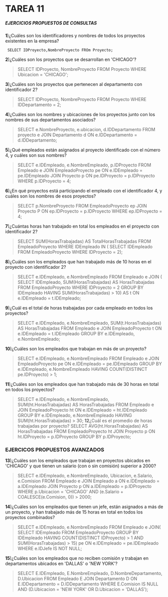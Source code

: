 # TAREA 11
##### EJERCICIOS PROPUESTOS DE CONSULTAS
**1**)¿Cuáles son los identificadores y nombres de todos los proyectos existentes en la empresa?

`` SELECT IDProyecto,NombreProyecto
FROm Proyecto;``

**2**)¿Cuáles son los proyectos que se desarrollan en 'CHICAGO'?

> SELECT IDProyecto, NombreProyecto
FROM Proyecto
WHERE Ubicacion = 'CHICAGO';

**3**)¿Cuáles son los proyectos que pertenecen al departamento con identificador 2?

> SELECT IDProyecto, NombreProyecto
FROM Proyecto
WHERE IDDepartamento = 2;

**4**)¿Cuáles son los nombres y ubicaciones de los proyectos junto con los nombres de sus departamentos asociados?

> SELECT e.NombreProyecto, e.ubicacion, d.IDDepartamento
FROM proyecto e
JOIN Departamento d ON e.IDDepartamento = d.IDDepartamento;

**5**)¿Qué empleados están asignados al proyecto identificado con el número 4, y cuáles son sus nombres?

> SELECT e.IDEmpleado, e.NombreEmpleado, p.IDProyecto
FROM Empleado e
JOIN EmpleadoProyecto pe ON e.IDEmpleado = pe.IDEmpleado
JOIN Proyecto p ON pe.IDProyecto = p.IDProyecto
WHERE p.IDProyecto = 4;

**6**)¿En qué proyectos está participando el empleado con el identificador 4, y cuáles son los nombres de esos proyectos?

> SELECT p.NombreProyecto
FROM EmpleadoProyecto ep
JOIN Proyecto P ON ep.IDProyecto = p.IDProyecto
WHERE ep.IDProyecto = 4;

**7**)¿Cuántas horas han trabajado en total los empleados en el proyecto con identificador 2?

> SELECT SUM(HorasTrabajadas) AS TotalHorasTrabajadas
FROM EmpleadoProyecto
WHERE IDEmpleado IN (
SELECT IDEmpleado
FROM EmpleadoProyecto
WHERE IDProyecto = 2);

**8**)¿Cuáles son los empleados que han trabajado más de 10 horas en el proyecto con identificador 2?

> SELECT e.IDEmpleado, e.NombreEmpleado
FROM Empleado e
JOIN (
SELECT IDEmpleado, SUM(HorasTrabajadas) AS HorasTrabajadas
FROM EmpleadoProyecto
WHERE IDProyecto = 2
GROUP BY IDEmpleado
HAVING SUM(HorasTrabajadas) > 10) AS t ON e.IDEmpleado = t.IDEmpleado;

**9**)¿Cuál es el total de horas trabajadas por cada empleado en todos los proyectos?

> SELECT e.IDEmpleado, e.NombreEmpleado, SUM(t.HorasTrabajadas) AS HorasTrabajadas
FROM Empleado e
JOIN EmpleadoProyecto t ON e.IDEmpleado = t.IDEmpleado
GROUP BY e.IDEmpleado, e.NombreEmpleado;

**10**)¿Cuáles son los empleados que trabajan en más de un proyecto?

> SELECT e.IDEmpleado, e.NombreEmpleado
FROM Empleado e
JOIN EmpleadoProyecto pe ON e.IDEmpleado = pe.IDEmpleado
GROUP BY e.IDEmpleado, e.NombreEmpleado
HAVING COUNT(DISTINCT pe.IDProyecto) > 1;

**11**)¿Cuáles son los empleados que han trabajado más de 30 horas en total en todos los proyectos?
> SELECT e.IDEmpleado, e.NombreEmpleado, SUM(ht.HorasTrabajadas) AS HorasTrabajadas
FROM Empleado e
JOIN EmpleadoProyecto ht ON e.IDEmpleado = ht.IDEmpleado
GROUP BY e.IDEmpleado, e.NombreEmpleado
HAVING SUM(ht.HorasTrabajadas) > 30;
**12**¿Cuál es el promedio de horas trabajadas por proyecto?
> SELECT AVG(ht.HorasTrabajadas) AS HorasTrabajadas
FROM EmpleadoProyecto ht
JOIN Proyecto p ON ht.IDProyecto = p.IDProyecto
GROUP BY p.IDProyecto;


### EJERCICOS PROPUESTOS AVANZADOS
**13**)¿Cuáles son los empleados que trabajan en proyectos ubicados en 'CHICAGO' y que tienen un salario (con o sin comisión) superior a 2000?

> SELECT e.IDEmpleado, e.NombreEmpleado, Ubicacion, e.Salario, e.Comision
FROM Empleado e
JOIN Empleado a ON e.IDEmpleado = a.IDEmpleado
JOIN Proyecto p ON a.IDEmpleado = p.IDProyecto
WHERE p.Ubicacion = 'CHICAGO' AND (e.Salario + COALESCE(e.Comision, 0)) > 2000;

**14**)¿Cuáles son los empleados que tienen un jefe, están asignados a más de un proyecto, y han trabajado más de 15 horas en total en todos los proyectos combinados?

> SELECT e.IDEmpleado, e.NombreEmpleado
FROM Empleado e
JOIN(
SELECT IDEmpleado
FROM EmpleadoProyecto
GROUP BY IDEmpleado
HAVING COUNT(DISTINCT IDProyecto) > 1
AND SUM(HorasTrabajadas) > 15)
pe ON e.IDEmpleado = pe.IDEmpleado
WHERE e.IDJefe IS NOT NULL;

**15**)¿Cuáles son los empleados que no reciben comisión y trabajan en departamentos ubicados en 'DALLAS' o 'NEW YORK'?

> SELECT E.IDEmpleado, E.NombreEmpleado, D.NombreDepartamento, D.Ubicacion
FROM Empleado E
JOIN Departamento D ON E.IDDepartamento = D.IDDepartamento
WHERE  E.Comision IS NULL AND (D.Ubicacion = 'NEW YORK' OR D.Ubicacion = 'DALLAS');

